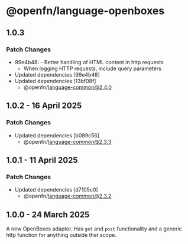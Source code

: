 # @openfn/language-openboxes

## 1.0.3

### Patch Changes

- 99e4b48: - Better handling of HTML content in http requests
  - When logging HTTP requests, include query parameters
- Updated dependencies [99e4b48]
- Updated dependencies [13bf08f]
  - @openfn/language-common@2.4.0

## 1.0.2 - 16 April 2025

### Patch Changes

- Updated dependencies \[b089c56]
  - @openfn/language-common@2.3.3

## 1.0.1 - 11 April 2025

### Patch Changes

- Updated dependencies \[d7105c0]
  - @openfn/language-common@2.3.2

## 1.0.0 - 24 March 2025

A new OpenBoxes adaptor. Has `get` and `post` functionality and a generic http
function for anything outside that scope.
